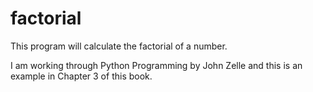 # factorial

This program will calculate the factorial of a number.

I am working through Python Programming by John Zelle and this is an example in Chapter 3 of this book.
